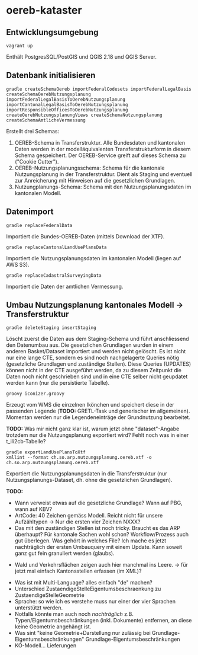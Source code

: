 # oereb-kataster

## Entwicklungsumgebung
```
vagrant up
```
Enthält PostgresSQL/PostGIS und QGIS 2.18 und QGIS Server.

## Datenbank initialisieren
```
gradle createSchemaOereb importFederalCodesets importFederalLegalBasis createSchemaOerebNutzungsplanung importFederalLegalBasisToOerebNutzungsplanung importCantonalLegalBasisToOerebNutzungsplanung importResponsibleOfficesToOerebNutzungsplanung createOerebNutzungsplanungViews createSchemaNutzungsplanung createSchemaAmtlicheVermessung
```
Erstellt drei Schemas:

1. OEREB-Schema in Transferstruktur. Alle Bundesdaten und kantonalen Daten werden in der modelläquivalenten Transferstrukturform in diesem Schema gespeichert. Der OEREB-Service greift auf dieses Schema zu ("Cookie Cutter").
2. OEREB-Nutzungsplanungsschema: Schema für die kantonale Nutzungsplanung in der Transferstruktur. Dient als Staging und eventuell zur Anreicherung mit Hinweisen auf die gesetzlichen Grundlagen.
3. Nutzungplanungs-Schema: Schema mit den Nutzungsplanungsdaten im kantonalen Modell.

## Datenimport
```
gradle replaceFederalData
```
Importiert die Bundes-OEREB-Daten (mittels Download der XTF).

```
gradle replaceCantonalLandUsePlansData
```
Importiert die Nutzungsplanungsdaten im kantonalen Modell (liegen auf AWS S3).

```
gradle replaceCadastralSurveyingData
```

Importiert die Daten der amtlichen Vermessung.

## Umbau Nutzungsplanung kantonales Modell -> Transferstruktur
```
gradle deleteStaging insertStaging
```
Löscht zuerst die Daten aus dem Staging-Schema und führt anschliessend den Datenumbau aus. Die gesetzlichen Grundlagen wurden in einem anderen Basket/Dataset importiert und werden nicht gelöscht. Es ist nicht nur eine lange CTE, sondern es sind noch nachgelagerte Queries nötig (gesetzliche Grundlagen und zuständige Stellen). Diese Queries (UPDATES) können nicht in der CTE ausgeführt werden, da zu diesem Zeitpunkt die Daten noch nicht geschrieben sind und in eine CTE selber nicht geupdatet werden kann (nur die persistierte Tabelle).

```
groovy iconizer.groovy
```
Erzeugt vom WMS die einzelnen Ikönchen und speichert diese in der passenden Legende (**TODO:** GRETL-Task und generischer im allgemeinen). Momentan werden nur die Legendeneinträge der Grundnutzung bearbeitet.

**TODO:** Was mir nicht ganz klar ist, warum jetzt ohne "dataset"-Angabe trotzdem nur die Nutzungsplanung exportiert wird? Fehlt noch was in einer t_ili2cb-Tabelle?

```
gradle exportLandUsePlansToXtf
xmllint --format ch.so.arp.nutzungsplanung.oereb.xtf -o ch.so.arp.nutzungsplanung.oereb.xtf
```
Exportiert die Nutzungsplanungsdaten in die Transferstruktur (nur Nutzungsplanungs-Dataset, dh. ohne die gesetzlichen Grundlagen).

**TODO:** 
- Wann verweist etwas auf die gesetzliche Grundlage? Wann auf PBG, wann auf KBV?
- ArtCode: 40 Zeichen gemäss Modell. Reicht nicht für unsere Aufzähltypen -> Nur die ersten vier Zeichen NXXX?
- Das mit den zuständigen Stellen ist noch tricky. Braucht es das ARP überhaupt? Für kantonale Sachen wohl schon? Workflow/Prozess auch gut überlegen. Was gehört in welches File? Ich mache es jetzt nachträglich der ersten Umbauquery mit einem Update. Kann soweit ganz gut fein granuliert werden (glaubs).
 * Wald und Verkehrsflächen zeigen auch hier manchmal ins Leere. -> für jetzt mal einfach Kantonsstellen erfassen (im XML)?
- Was ist mit Multi-Language? alles einfach "de" machen?
- Unterschied ZustaendigeStelleEigentumsbeschraenkung zu ZustaendigeStelleGeometrie
- Sprache: so wie ich es verstehe muss nur einer der vier Sprachen unterstützt werden.
- Notfalls könnte man auch noch _nachträglich_ z.B. Typen/Eigentumsbeschränkungen (inkl. Dokumente) entfernen, an diese keine Geometrie angehängt ist.
- Was sint "keine Geometrie+Darstellung nur zulässig bei Grundlage-Eigentumsbeschränkungen" Grundlage-Eigentumsbeschränkungen
- KO-Modell... Lieferungen
